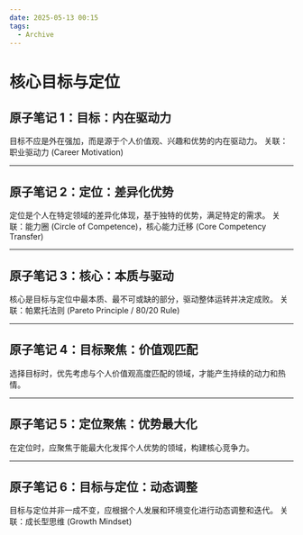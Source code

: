 ```yaml
---
date: 2025-05-13 00:15
tags:
  - Archive
---
```


# 核心目标与定位

## 原子笔记 1：目标：内在驱动力

目标不应是外在强加，而是源于个人价值观、兴趣和优势的内在驱动力。
关联：职业驱动力 (Career Motivation)

---

## 原子笔记 2：定位：差异化优势

定位是个人在特定领域的差异化体现，基于独特的优势，满足特定的需求。
关联：能力圈 (Circle of Competence)，核心能力迁移 (Core Competency Transfer)

---

## 原子笔记 3：核心：本质与驱动

核心是目标与定位中最本质、最不可或缺的部分，驱动整体运转并决定成败。
关联：帕累托法则 (Pareto Principle / 80/20 Rule)

---

## 原子笔记 4：目标聚焦：价值观匹配

选择目标时，优先考虑与个人价值观高度匹配的领域，才能产生持续的动力和热情。

---

## 原子笔记 5：定位聚焦：优势最大化

在定位时，应聚焦于能最大化发挥个人优势的领域，构建核心竞争力。

---

## 原子笔记 6：目标与定位：动态调整

目标与定位并非一成不变，应根据个人发展和环境变化进行动态调整和迭代。
关联：成长型思维 (Growth Mindset)
